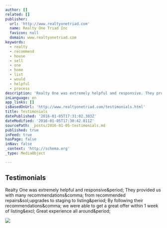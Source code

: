 ```yaml
---
author: []
related: []
publisher:
  url: 'http://www.realtyonetriad.com'
  name: Realty One Triad Inc
  favicon: null
  domain: www.realtyonetriad.com
keywords:
  - realty
  - recommend
  - house
  - sell
  - one
  - home
  - list
  - would
  - helpful
  - process
description: 'Realty One was extremely helpful and responsive. They provided us with many recommendations, from recommended repairs/upgrades to staging to listing. By following their recommendations, we were able to get a great offer within 1 week of listing! Great experience all around.'
inLanguage: en
app_links: []
isBasedOnUrl: 'http://www.realtyonetriad.com/testimonials.html'
title: Testimonials
datePublished: '2016-01-05T17:31:02.303Z'
dateModified: '2016-01-05T17:30:42.011Z'
sourcePath: _posts/2016-01-05-testimonials.md
published: true
inFeed: true
hasPage: false
inNav: false
_context: 'http://schema.org'
_type: MediaObject

---
```

<article style=""><h1>Testimonials</h1><p>Realty One was extremely helpful and responsive&amp;period; They provided us with many recommendations&amp;comma; from recommended repairs&amp;sol;upgrades to staging to listing&amp;period; By following their recommendations&amp;comma; we were able to get a great offer within 1 week of listing&amp;excl; Great experience all around&amp;period;</p><img src="http://nebula.wsimg.com/23ec2e53c823e4a027fefeafb24051ef?AccessKeyId=A393E8CE8B9C1A44BF74&amp;disposition=0&amp;alloworigin=1" /></article>
